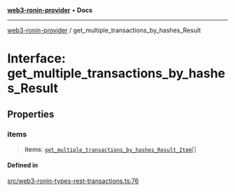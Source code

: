 [**web3-ronin-provider**](../README.md) • **Docs**

***

[web3-ronin-provider](../globals.md) / get\_multiple\_transactions\_by\_hashes\_Result

# Interface: get\_multiple\_transactions\_by\_hashes\_Result

## Properties

### items

> **items**: [`get_multiple_transactions_by_hashes_Result_Item`](get_multiple_transactions_by_hashes_Result_Item.md)[]

#### Defined in

[src/web3-ronin-types-rest-transactions.ts:76](https://github.com/chuacw/web3-ronin-provider/blob/7646ce38176c1dab59363eef0869f2efa34d498b/src/web3-ronin-types-rest-transactions.ts#L76)
